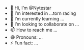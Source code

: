 - 👋 Hi, I’m @Nytestar
- 👀 I’m interested in ...torn racing
- 🌱 I’m currently learning ...
- 💞️ I’m looking to collaborate on ...
- 📫 How to reach me ...
- 😄 Pronouns: ...
- ⚡ Fun fact: ...

<!---
Nytestar/Nytestar is a ✨ special ✨ repository because its `README.md` (this file) appears on your GitHub profile.
You can click the Preview link to take a look at your changes.
--->
